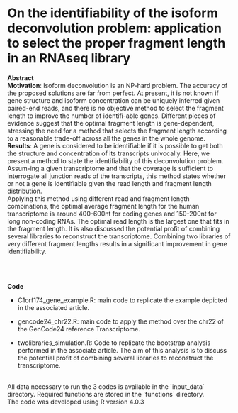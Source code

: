 # On the identifiability of the isoform deconvolution problem: application to select the proper fragment length in an RNAseq library

**Abstract** <br>
**Motivation**: Isoform deconvolution is an NP-hard problem. The accuracy of the proposed solutions are far from perfect. At present, it is not known if gene structure and isoform concentration can be uniquely inferred given paired-end reads, and there is no objective method to select the fragment length to improve the number of identifi-able genes. Different pieces of evidence suggest that the optimal fragment length is gene-dependent, stressing the need for a method that selects the fragment length according to a reasonable trade-off across all the genes in the whole genome. <br>
**Results**: A gene is considered to be identifiable if it is possible to get both the structure and concentration of its transcripts univocally. Here, we present a method to state the identifiability of this deconvolution problem. Assum-ing a given transcriptome and that the coverage is sufficient to interrogate all junction reads of the transcripts, this method states whether or not a gene is identifiable given the read length and fragment length distribution. <br>
Applying this method using different read and fragment length combinations, the optimal average fragment length for the human transcriptome is around 400-600nt for coding genes and 150-200nt for long non-coding RNAs. The optimal read length is the largest one that fits in the fragment length. It is also discussed the potential profit of combining several libraries to reconstruct the transcriptome. Combining two libraries of very different fragment lengths results in a significant improvement in gene identifiability. 

<br><br>

**Code** <br>

* C1orf174_gene_example.R: main code to replicate the example depicted in the associated article.

* gencode24_chr22.R: main code to apply the method over the chr22 of the GenCode24 reference Transcriptome.

* twolibraries_simulation.R: Code to replicate the bootstrap analysis performed in the associate article. The aim of this analysis is to discuss the potential profit of combining several libraries to reconstruct the transcriptome.
<br>
All data necessary to run the 3 codes is available in the `input_data` directory. Required functions are stored in the `functions` directory.
<br>
The code was developed using R version 4.0.3 


